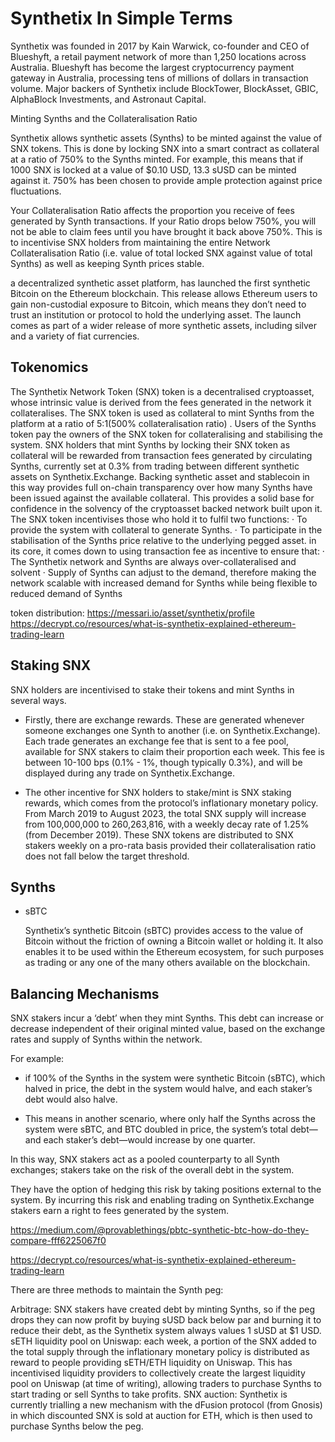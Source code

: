# Synthetix In Simple Terms 

Synthetix was founded in 2017 by Kain Warwick, co-founder and CEO of Blueshyft, a retail payment network of more than 1,250 locations across Australia. Blueshyft has become the largest cryptocurrency payment gateway in Australia, processing tens of millions of dollars in transaction volume. Major backers of Synthetix include BlockTower, BlockAsset, GBIC, AlphaBlock Investments, and Astronaut Capital.

Minting Synths and the Collateralisation Ratio

Synthetix allows synthetic assets (Synths) to be minted against the value of SNX tokens. This is done by locking SNX into a smart contract as collateral at a ratio of 750% to the Synths minted. For example, this means that if 1000 SNX is locked at a value of $0.10 USD, 13.3 sUSD can be minted against it. 750% has been chosen to provide ample protection against price fluctuations.

Your Collateralisation Ratio affects the proportion you receive of fees generated by Synth transactions. If your Ratio drops below 750%, you will not be able to claim fees until you have brought it back above 750%. This is to incentivise SNX holders from maintaining the entire Network Collateralisation Ratio (i.e. value of total locked SNX against value of total Synths) as well as keeping Synth prices stable.

a decentralized synthetic asset platform, has launched the first synthetic Bitcoin on the Ethereum blockchain. This release allows Ethereum users to gain non-custodial exposure to Bitcoin, which means they don’t need to trust an institution or protocol to hold the underlying asset. The launch comes as part of a wider release of more synthetic assets, including silver and a variety of fiat currencies.


## Tokenomics

The Synthetix Network Token (SNX) token is a decentralised cryptoasset, whose intrinsic value is derived from the fees generated in the network it collateralises. The SNX token is used as collateral to mint Synths from the platform at a ratio of 5:1(500% collateralisation ratio) . Users of the Synths token pay the owners of the SNX token for collateralising and stabilising the system. SNX holders that mint Synths by locking their SNX token as collateral will be rewarded from transaction fees generated by circulating Synths, currently set at 0.3% from trading between different synthetic assets on Synthetix.Exchange.
Backing synthetic asset and stablecoin in this way provides full on-chain transparency over how many Synths have been issued against the available collateral. This provides a solid base for confidence in the solvency of the cryptoasset backed network built upon it.
The SNX token incentivises those who hold it to fulfil two functions:
· To provide the system with collateral to generate Synths.
· To participate in the stabilisation of the Synths price relative to the underlying pegged asset.
in its core, it comes down to using transaction fee as incentive to ensure that:
· The Synthetix network and Synths are always over-collateralised and solvent
· Supply of Synths can adjust to the demand, therefore making the network scalable with increased demand for Synths while being flexible to reduced demand of Synths

token distribution: https://messari.io/asset/synthetix/profile
https://decrypt.co/resources/what-is-synthetix-explained-ethereum-trading-learn
## Staking SNX 

SNX holders are incentivised to stake their tokens and mint Synths in several ways. 

- Firstly, there are exchange rewards. These are generated whenever someone exchanges one Synth to another (i.e. on Synthetix.Exchange). Each trade generates an exchange fee that is sent to a fee pool, available for SNX stakers to claim their proportion each week. This fee is between 10-100 bps (0.1% - 1%, though typically 0.3%), and will be displayed during any trade on Synthetix.Exchange. 

- The other incentive for SNX holders to stake/mint is SNX staking rewards, which comes from the protocol’s inflationary monetary policy. From March 2019 to August 2023, the total SNX supply will increase from 100,000,000 to 260,263,816, with a weekly decay rate of 1.25% (from December 2019). These SNX tokens are distributed to SNX stakers weekly on a pro-rata basis provided their collateralisation ratio does not fall below the target threshold.

## Synths

- sBTC

    Synthetix’s synthetic Bitcoin (sBTC) provides access to the value of Bitcoin without the friction of owning a Bitcoin wallet or holding it. It also enables it to be used within the Ethereum ecosystem, for such purposes as trading or any one of the many others available on the blockchain.

## Balancing Mechanisms

SNX stakers incur a ‘debt’ when they mint Synths. This debt can increase or decrease independent of their original minted value, based on the exchange rates and supply of Synths within the network. 

For example:

- if 100% of the Synths in the system were synthetic Bitcoin (sBTC), which halved in price, the debt in the system would halve, and each staker’s debt would also halve. 

- This means in another scenario, where only half the Synths across the system were sBTC, and BTC doubled in price, the system’s total debt—and each staker’s debt—would increase by one quarter. 

In this way, SNX stakers act as a pooled counterparty to all Synth exchanges; stakers take on the risk of the overall debt in the system. 

They have the option of hedging this risk by taking positions external to the system. By incurring this risk and enabling trading on Synthetix.Exchange stakers earn a right to fees generated by the system.


https://medium.com/@provablethings/pbtc-synthetic-btc-how-do-they-compare-fff6225067f0

https://decrypt.co/resources/what-is-synthetix-explained-ethereum-trading-learn

There are three methods to maintain the Synth peg:

Arbitrage: SNX stakers have created debt by minting Synths, so if the peg drops they can now profit by buying sUSD back below par and burning it to reduce their debt, as the Synthetix system always values 1 sUSD at $1 USD.
sETH liquidity pool on Uniswap: each week, a portion of the SNX added to the total supply through the inflationary monetary policy is distributed as reward to people providing sETH/ETH liquidity on Uniswap. This has incentivised liquidity providers to collectively create the largest liquidity pool on Uniswap (at time of writing), allowing traders to purchase Synths to start trading or sell Synths to take profits.
SNX auction: Synthetix is currently trialling a new mechanism with the dFusion protocol (from Gnosis) in which discounted SNX is sold at auction for ETH, which is then used to purchase Synths below the peg.
